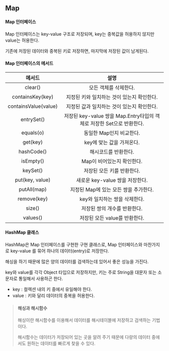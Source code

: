 ## Map

#### Map 인터페이스

Map 인터페이스는 key-value 구조로 저장되며, key는 중복값을 허용하지 않지만 value는 허용한다.

기존에 저장된 데이터와 중복된 키로 저장하면, 마지막에 저장된 값이 남게된다.

#### Map 인터페이스의 메서드

|        메서드        |                             설명                             |
| :------------------: | :----------------------------------------------------------: |
|       clear()        |                    모든 객체를 삭제한다.                     |
|   containsKey(key)   |          지정된 키와 일치하는 것이 있는지 확인한다.          |
| containsValue(value) |          지정된 값과 일치하는 것이 있는지 확인한다.          |
|      entrySet()      | 저장된 key-value 쌍을 Map.Entry타입의 객체로 저장한 Set으로 반환한다. |
|      equals(o)       |                   동일한 Map인지 비교한다.                   |
|       get(key)       |                  key에 맞는 값을 가져온다.                   |
|      hashCode()      |                     해시코드를 반환한다.                     |
|      isEmpty()       |                  Map이 비어있는지 확인한다.                  |
|       keySet()       |                  저장된 모든 키를 반환한다.                  |
|   put(key, value)    |               새로운 key-value 쌍을 저장한다.                |
|     putAll(map)      |            지정된 Map에 있는 모든 쌍을 추가한다.             |
|     remove(key)      |                key와 일치하는 쌍을 삭제한다.                 |
|        size()        |                 저장된 쌍의 개수를 반환한다.                 |
|       values()       |                저장된 모든 value를 반환한다.                 |

#### HashMap 클래스

HashMap은 Map 인터페이스를 구현한 구현 클래스로, Map 인터페이스와 마찬가지로 key-value 를 묶어 하나의 데이터(entry)로 저장한다.

해싱을 하기 때문에 많은 양의 데이터를 검색하는데 있어서 좋은 성능을 가진다.

key와 value를 각각 Object 타입으로 저장하지만, 키는 주로 String을 대문자 또는 소문자로 통일해서 사용하곤 한다.

- key : 컬렉션 내의 키 중에서 유일해야 한다.
- value : 키와 달리 데이터의 중복을 허용한다.

> #### 해싱과 해시함수
>
> 해싱이란 해시함수를 이용해서 데이터를 해시테이블에 저장하고 검색하는 기법이다.
>
> 해시함수는 데이터가 저장되어 있는 곳을 알려 주기 때문에 다량의 데이터 중에서도 원하는 데이터를 빠르게 찾을 수 있다.
